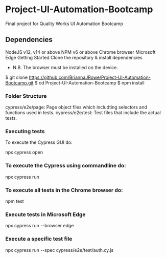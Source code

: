 # Project-UI-Automation-Bootcamp
Final project for Quality Works UI Automation Bootcamp

## Dependencies
NodeJS v12, v14 or above
NPM v6 or above
Chrome browser
Microsoft Edge
Getting Started
Clone the repository & install dependencies

* N.B. The browser must be installed on the device.

$ git clone https://github.com/BriannaJRowe/Project-UI-Automation-Bootcamp.git
$ cd Project-UI-Automation-Bootcamp
$ npm install

### Folder Structure
cypress/e2e/page: Page object files which includting selectors and functions used in tests.
cypress/e2e/test: Test files that include the actual tests.

### Executing tests
To execute the Cypress GUI do:

npx cypress open

### To execute the Cypress using commandline do:

npx cypress run

### To execute all tests in the Chrome browser do:

npm test

### Execute tests in Microsoft Edge
npx cypress run --browser edge


### Execute a specific test file

npx cypress run --spec cypress/e2e/test/auth.cy.js
